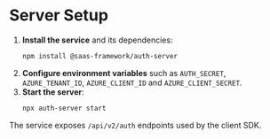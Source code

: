 # Server Setup

1. **Install the service** and its dependencies:
   ```bash
   npm install @saas-framework/auth-server
   ```
2. **Configure environment variables** such as `AUTH_SECRET`, `AZURE_TENANT_ID`, `AZURE_CLIENT_ID`
   and `AZURE_CLIENT_SECRET`.
3. **Start the server**:
   ```bash
   npx auth-server start
   ```
The service exposes `/api/v2/auth` endpoints used by the client SDK.
